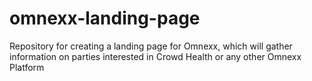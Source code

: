 # omnexx-landing-page
Repository for creating a landing page for Omnexx, which will gather information on parties interested in Crowd Health or any other Omnexx Platform
